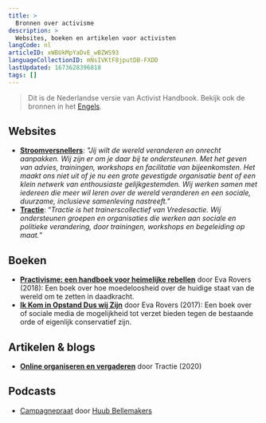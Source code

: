 ```yaml
---
title: >
  Bronnen over activisme
description: >
  Websites, boeken en artikelen voor activisten
langCode: nl
articleID: xWBUkMpYaDvE_wBZWS93
languageCollectionID: mNsIVKtF8jputDB-FXDD
lastUpdated: 1673628396818
tags: []
---
```


> Dit is de Nederlandse versie van Activist Handbook. Bekijk ook de bronnen in het [Engels](/resources).

## Websites

-   [**Stroomversnellers**](https://www.stroomversnellers.org/resources/): _"Jij wilt de wereld veranderen en onrecht aanpakken. Wij zijn er om je daar bij te ondersteunen. Met het geven van advies, trainingen, workshops en facilitatie van bijeenkomsten. Het maakt ons niet uit of je nu een grote gevestigde organisatie bent of een klein netwerk van enthousiaste gelijkgestemden. Wij werken samen met iedereen die meer wil leren over de wereld veranderen en een sociale, duurzame, inclusieve samenleving nastreeft."_
-   [**Tractie**](https://www.tractie.be/nl/tools): “_Tractie is het trainerscollectief van Vredesactie. Wij ondersteunen groepen en organisaties die werken aan sociale en politieke verandering, door trainingen, workshops en begeleiding op maat._”

## **Boeken**

-   [**Practivisme: een handboek voor heimelijke rebellen**](https://www.hetkanwel.nl/2018/05/19/practivisme-een-handboek-voor-heimelijke-rebellen/) door Eva Rovers (2018): Een boek over hoe moedeloosheid over de huidige staat van de wereld om te zetten in daadkracht.
-   [**Ik Kom in Opstand Dus wij Zijn**](https://www.globalinfo.nl/Recensies-enzo/eva-rovers-ik-kom-in-opstand-dus-wij-zijn) door Eva Rovers (2017): Een boek over of sociale media de mogelijkheid tot verzet bieden tegen de bestaande orde of eigenlijk conservatief zijn.

## **Artikelen & blogs**

-   [**Online organiseren en vergaderen**](https://tractie.be/nl/online-organiseren-en-vergaderen) door Tractie (2020)

## Podcasts

-   [Campagnepraat](https://twitter.com/campagnepraat) door [Huub Bellemakers](https://www.huubbellemakers.nl)